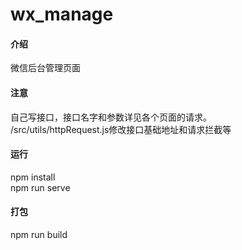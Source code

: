 # wx_manage

#### 介绍
微信后台管理页面
#### 注意
自己写接口，接口名字和参数详见各个页面的请求。<br/>
/src/utils/httpRequest.js修改接口基础地址和请求拦截等
#### 运行
npm install<br/>
npm run serve
#### 打包
npm run build




